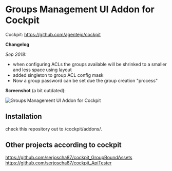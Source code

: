 # Groups Management UI Addon for Cockpit

Cockpit: https://github.com/agentejo/cockpit

**Changelog**

_Sep 2018:_  
  - when configuring ACLs the groups available will be shrinked to a smaller and less space using layout  
  - added singleton to group ACL config mask  
  - Now a group password can be set due the group creation "process"

**Screenshot** (a bit outdated):

![Groups Management UI Addon for Cockpit](https://raw.githubusercontent.com/serjoscha87/cockpit_GROUPS/7d6c2f807602186f785ffdb7b064fce62dbffc06/cockpit_groups.jpg)

## Installation

check this repository out to <your-docroot>/cockpit/addons/.

## Other projects according to cockpit
https://github.com/serjoscha87/cockpit_GroupBoundAssets
https://github.com/serjoscha87/cockpit_ApiTester
